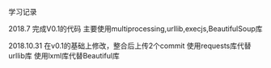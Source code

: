学习记录

2018.7
完成V0.1的代码
主要使用multiprocessing,urllib,execjs,BeautifulSoup库

2018.10.31
在v0.1的基础上修改，整合后上传2个commit
使用requests库代替urllib库
使用lxml库代替Beautiful库